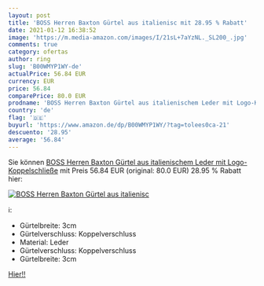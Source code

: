```yaml
---
layout: post
title: 'BOSS Herren Baxton Gürtel aus italienisc mit 28.95 % Rabatt'
date: 2021-01-12 16:38:52
image: 'https://m.media-amazon.com/images/I/21sL+7aYzNL._SL200_.jpg'
comments: true
category: ofertas
author: ring
slug: 'B00WMYP1WY-de'
actualPrice: 56.84 EUR
currency: EUR
price: 56.84
comparePrice: 80.0 EUR
prodname: 'BOSS Herren Baxton Gürtel aus italienischem Leder mit Logo-Koppelschließe'
country: 'de'
flag: '🇩🇪'
buyurl: 'https://www.amazon.de/dp/B00WMYP1WY/?tag=tolees0ca-21'
descuento: '28.95'
average: '56.84'
---
```


Sie können [BOSS Herren Baxton Gürtel aus italienischem Leder mit Logo-Koppelschließe](https://www.amazon.de/dp/B00WMYP1WY/?tag=tolees0ca-21) mit Preis 56.84 EUR (original: 80.0 EUR) 28.95 % Rabatt hier:

[![BOSS Herren Baxton Gürtel aus italienisc](https://m.media-amazon.com/images/I/21sL+7aYzNL._SL200_.jpg)](https://www.amazon.de/dp/B00WMYP1WY/?tag=tolees0ca-21)

ℹ️:

- Gürtelbreite: 3cm
- Gürtelverschluss: Koppelverschluss
- Material: Leder
- Gürtelverschluss: Koppelverschluss
- Gürtelbreite: 3cm

[Hier!!](https://www.amazon.de/dp/B00WMYP1WY/?tag=tolees0ca-21)
